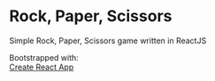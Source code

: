 # Rock, Paper, Scissors

Simple Rock, Paper, Scissors game written in ReactJS

Bootstrapped with:  
[Create React App](https://github.com/facebookincubator/create-react-app)

